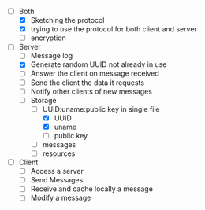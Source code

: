 
- [ ] Both
	- [x] Sketching the protocol
	- [x] trying to use the protocol for both client and server
	- [ ] encryption

- [ ] Server
	- [ ] Message log
	- [x] Generate random UUID not already in use
	- [ ] Answer the client on message received
	- [ ] Send the client the data it requests
	- [ ] Notify other clients of new messages
	- [ ] Storage
		- [ ] UUID:uname:public key in single file
			- [x] UUID
			- [x] uname
			- [ ] public key
		- [ ] messages
		- [ ] resources

- [ ] Client
	- [ ] Access a server
	- [ ] Send Messages
	- [ ] Receive and cache locally a message
	- [ ] Modify a message

